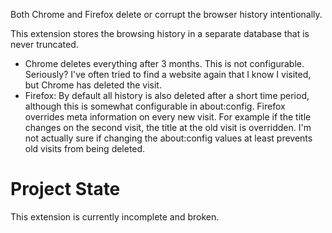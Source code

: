 Both Chrome and Firefox delete or corrupt the browser history intentionally.

This extension stores the browsing history in a separate database that is never truncated.

-   Chrome deletes everything after 3 months. This is not configurable. Seriously? I've often tried to find a website again that I know I visited, but Chrome has deleted the visit.
-   Firefox: By default all history is also deleted after a short time period, although this is somewhat configurable in about:config. Firefox overrides meta information on every new visit. For example if the title changes on the second visit, the title at the old visit is overridden. I'm not actually sure if changing the about:config values at least prevents old visits from being deleted.

# Project State

This extension is currently incomplete and broken.

